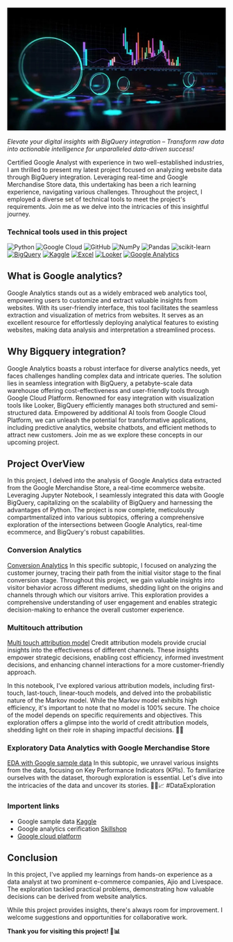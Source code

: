 
<p align="center">
  <img width="600" src="https://github.com/vijaybhaskar98/Google-analytics-/blob/c0775456e5e9e8d7f4695932a528ec04012ee64f/pngtree-web-banner-3d-rendered-ui-for-seo-data-analytics-and-future-image_3618751.jpg" alt="Web Analytics Banner">
</p>


_Elevate your digital insights with BigQuery integration – Transform raw data into actionable intelligence for unparalleled data-driven success!_




Certified Google Analyst with experience in two well-established industries, I am thrilled to present my latest project focused on analyzing website data through BigQuery integration. Leveraging real-time and Google Merchandise Store data, this undertaking has been a rich learning experience, navigating various challenges. Throughout the project, I employed a diverse set of technical tools to meet the project's requirements. Join me as we delve into the intricacies of this insightful journey.


### Technical tools used in this project

![Python](https://img.shields.io/badge/python-3670A0?style=for-the-badge&logo=python&logoColor=ffdd54) ![Google Cloud](https://img.shields.io/badge/Google%20Cloud-%234285F4.svg?style=for-the-badge&logo=google-cloud&logoColor=white) ![GitHub](https://img.shields.io/badge/GitHub-%23121011.svg?style=for-the-badge&logo=github&logoColor=white) ![NumPy](https://img.shields.io/badge/numpy-%23013243.svg?style=for-the-badge&logo=numpy&logoColor=white) ![Pandas](https://img.shields.io/badge/pandas-%23150458.svg?style=for-the-badge&logo=pandas&logoColor=white) ![scikit-learn](https://img.shields.io/badge/scikit--learn-%23F7931E.svg?style=for-the-badge&logo=scikit-learn&logoColor=white) [![BigQuery](https://img.shields.io/badge/BigQuery-4285F4?style=for-the-badge&logo=google-cloud&logoColor=white)](https://cloud.google.com/bigquery) [![Kaggle](https://img.shields.io/badge/Kaggle-20BEFF?style=for-the-badge&logo=kaggle&logoColor=white)](https://www.kaggle.com/your_username) [![Excel](https://img.shields.io/badge/Excel-217346?style=for-the-badge&logo=microsoft-excel&logoColor=white)](https://www.microsoft.com/en-us/microsoft-365/excel) [![Looker](https://img.shields.io/badge/Looker-03A9F4?style=for-the-badge&logo=looker&logoColor=white)](https://looker.com/) [![Google Analytics](https://img.shields.io/badge/Google_Analytics-E37400?style=for-the-badge&logo=google-analytics&logoColor=white)](https://analytics.google.com/)


## What is Google analytics?
Google Analytics stands out as a widely embraced web analytics tool, empowering users to customize and extract valuable insights from websites. With its user-friendly interface, this tool facilitates the seamless extraction and visualization of metrics from websites. It serves as an excellent resource for effortlessly deploying analytical features to existing websites, making data analysis and interpretation a streamlined process.

## Why Bigquery integration?
Google Analytics boasts a robust interface for diverse analytics needs, yet faces challenges handling complex data and intricate queries. The solution lies in seamless integration with BigQuery, a petabyte-scale data warehouse offering cost-effectiveness and user-friendly tools through Google Cloud Platform. Renowned for easy integration with visualization tools like Looker, BigQuery efficiently manages both structured and semi-structured data. Empowered by additional AI tools from Google Cloud Platform, we can unleash the potential for transformative applications, including predictive analytics, website chatbots, and efficient methods to attract new customers. Join me as we explore these concepts in our upcoming project.

## Project OverView
In this project, I delved into the analysis of Google Analytics data extracted from the Google Merchandise Store, a real-time ecommerce website. Leveraging Jupyter Notebook, I seamlessly integrated this data with Google BigQuery, capitalizing on the scalability of BigQuery and harnessing the advantages of Python. The project is now complete, meticulously compartmentalized into various subtopics, offering a comprehensive exploration of the intersections between Google Analytics, real-time ecommerce, and BigQuery's robust capabilities.

### Conversion Analytics
[Conversion Analytics](https://github.com/vijaybhaskar98/Google-analytics-/tree/main/Conversion%20analytics) In this specific subtopic, I focused on analyzing the customer journey, tracing their path from the initial visitor stage to the final conversion stage. Throughout this project, we gain valuable insights into visitor behavior across different mediums, shedding light on the origins and channels through which our visitors arrive. This exploration provides a comprehensive understanding of user engagement and enables strategic decision-making to enhance the overall customer experience.

### Multitouch attribution
[Multi touch attribution model](https://github.com/vijaybhaskar98/Google-analytics-/tree/1f950a9340c96e1c3e0a039d07dfcb5a693204e3/Multi%20touch%20attribution%20modeling%20with%20google%20analytics%20%20data) Credit attribution models provide crucial insights into the effectiveness of different channels. These insights empower strategic decisions, enabling cost efficiency, informed investment decisions, and enhancing channel interactions for a more customer-friendly approach.

In this notebook, I've explored various attribution models, including first-touch, last-touch, linear-touch models, and delved into the probabilistic nature of the Markov model. While the Markov model exhibits high efficiency, it's important to note that no model is 100% secure. The choice of the model depends on specific requirements and objectives.
This exploration offers a glimpse into the world of credit attribution models, shedding light on their role in shaping impactful decisions. 🚀💡

### Exploratory Data Analytics with Google Merchandise Store 
[EDA with Google sample data](https://github.com/vijaybhaskar98/Google-analytics-/tree/1f950a9340c96e1c3e0a039d07dfcb5a693204e3/Google%20Merchandise%20store_Exploratory%20data%20analytics) In this subtopic, we unravel various insights from the data, focusing on Key Performance Indicators (KPIs). To familiarize ourselves with the dataset, thorough exploration is essential. Let's dive into the intricacies of the data and uncover its stories. 🕵️‍♂️📈 #DataExploration

### Importent links
*  Google sample data [Kaggle](https://www.kaggle.com/datasets/bigquery/google-analytics-sample)
*  Google analytics cerification [Skillshop](https://skillshop.exceedlms.com/student/catalog)
*  [Google cloud platform](https://cloud.google.com/free/?utm_source=google&utm_medium=cpc&utm_campaign=japac-IN-all-en-dr-BKWS-all-core-trial-EXA-dr-1605216&utm_content=text-ad-none-none-DEV_c-CRE_644159077391-ADGP_Hybrid%20%7C%20BKWS%20-%20EXA%20%7C%20Txt%20~%20GCP_General_core%20brand_main-KWID_43700074766895886-aud-1596662388894%3Akwd-6458750523&userloc_9062006-network_g&utm_term=KW_google%20cloud&gad_source=1&gclid=Cj0KCQiA3uGqBhDdARIsAFeJ5r2PNQtXlG2aaYnAXvDahMA4x8WaD4gxOJWZ9KrKehjhsBJciwvWaiUaAvL5EALw_wcB&gclsrc=aw.ds)

## Conclusion
In this project, I've applied my learnings from hands-on experience as a data analyst at two prominent e-commerce companies, Ajio and Livespace. The exploration tackled practical problems, demonstrating how valuable decisions can be derived from website analytics.

While this project provides insights, there's always room for improvement. I welcome suggestions and opportunities for collaborative work.

**Thank you for visiting this project! 🙌📊**
